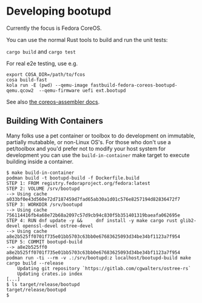 # Developing bootupd

Currently the focus is Fedora CoreOS.

You can use the normal Rust tools to build and run the unit tests:

`cargo build` and `cargo test`

For real e2e testing, use e.g.
```
export COSA_DIR=/path/to/fcos
cosa build-fast
kola run -E (pwd) --qemu-image fastbuild-fedora-coreos-bootupd-qemu.qcow2  --qemu-firmware uefi ext.bootupd
```

See also [the coreos-assembler docs](https://github.com/coreos/coreos-assembler/blob/master/README-devel.md#using-overrides).

## Building With Containers

Many folks use a pet container or toolbox to do development on immutable, partially mutabable, or non-Linux OS's. For those who don't use a pet/toolbox and you'd prefer not to modify your host system for development you can use the `build-in-container` make target to execute building inside a container.

```
$ make build-in-container
podman build -t bootupd-build -f Dockerfile.build
STEP 1: FROM registry.fedoraproject.org/fedora:latest
STEP 2: VOLUME /srv/bootupd
--> Using cache a033bf0e43d560e72d7187459d7fad65ab30a1d01c576e8257194d82836472f7
STEP 3: WORKDIR /srv/bootupd
--> Using cache 756114416fb4a68e72b68a2097c57d9cb94c830f5b351401319baeafa062695e
STEP 4: RUN dnf update -y &&     dnf install -y make cargo rust glib2-devel openssl-devel ostree-devel
--> Using cache a8e2b525ff0701f735e01bb5703c63bb0e67683625093d34be34bf1123a7f954
STEP 5: COMMIT bootupd-build
--> a8e2b525ff0
a8e2b525ff0701f735e01bb5703c63bb0e67683625093d34be34bf1123a7f954
podman run -ti --rm -v .:/srv/bootupd:z localhost/bootupd-build make
cargo build --release
    Updating git repository `https://gitlab.com/cgwalters/ostree-rs`
    Updating crates.io index
[...]
$ ls target/release/bootupd
target/release/bootupd
$
```
